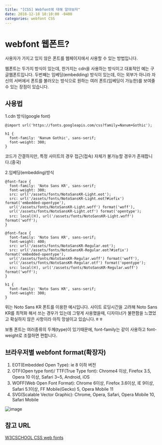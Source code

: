 ```yaml
---
title: "[CSS] Webfont에 대해 알아보자"
date: 2018-12-18 18:10:00 -0400
categories: webfont CSS
---
```


webfont 웹폰트?
=============

사용자가 가지고 있지 않은 폰트를 웹페이지에서 사용할 수 있는 방법입니다.

웹폰트는 두가지 방식이 있는데, 한가지는 cdn을 사용하는 방식이고 대표적인 예는 구글웹폰트입니다.
두번째는 임베딩(embedding) 방식이 있는데, 이는 외부가 아니라 자신의 서버에서 폰트를 불러오는 방식으로 원하는 여러 폰트(임베딩이 가능한)를 보여줄 수 있는 장점이 있습니다.

사용법
----
1.cdn 방식(google font)

```
@import url('https://fonts.googleapis.com/css?family=Nanum+Gothic');

h1 {
  font-family: 'Nanum Gothic', sans-serif;
  font-weight: 300;
}
```
코드가 간결하지만, 특정 사이트의 경우 접근(접속) 자체가 불가능할 경우가 존재합니다.(중국)


2.임베딩(embedding)방식

```
@font-face {
  font-family: 'Noto Sans KR', sans-serif;
  font-weight: 300;
  src: url('/assets/fonts/NotoSansKR-Light.eot');
  src: url('/assets/fonts/NotoSansKR-Light.eot?#iefix') format('embedded-opentype'),
  url('/assets/fonts/NotoSansKR-Light.woff') format('woff'),
  url('/assets/fonts/NotoSansKR-Light.otf') format('opentype');
  src: local(※), url('/assets/fonts/NotoSansKR-Light.woff') format('woff');
}

@font-face {
  font-family: 'Noto Sans KR', sans-serif;
  font-weight: 400;
  src: url('/assets/fonts/NotoSansKR-Regular.eot');
  src: url('/assets/fonts/NotoSansKR-Regular.eot?#iefix') format('embedded-opentype'),
  url('/assets/fonts/NotoSansKR-Regular.woff') format('woff'),
  url('/assets/fonts/NotoSansKR-Regular.otf') format('opentype');
  src: local(※), url('/assets/fonts/NotoSansKR-Regular.woff') format('woff');
}

h1 {
  font-family: 'Noto Sans KR', sans-serif;
  font-weight: 300;
}
```

위는  Noto Sans KR 폰트를 이용한 예시입니다.
사이트 로딩시간을 고려해 Noto Sans KR를 최적화 해서 쓰는 경우가 있는데 그렇게 사용했을때, 디자이너가 불편함을 느꼈었고 확실하지 않은 사항이라 아직 망설이고 있습니다.ㅎㅎ

보통 폰트는 여러종류의 두께(type)이 있기때문에, font-family는 같이 사용하고 font-weight로 조절하면 편합니다.


브라우저별 webfont format(확장자)
-----

1. EOT(Embedded Open Type): ie 8 이하 버전
2. OTF(Open type font)/ TTF(True Type font): 
Chrome4 이상, Firefox 3.5, Opera 10 이상, Safari 3~5, Android, iOS
3. WOFF(Web Open Font Format): 
Chrome 6이상, Firefox 3.6이상, IE 9이상, Safari 5.1이상, FF Mobile(Gecko) 5, Opera Mobile 11
4. SVG(Scalable Vector Graphic): Chrome, Opera, Safari, Opera Mobile 10, Safari Mobile

![image](/blog/assets/images/webfont_format.png)


참고 URL
-------
[W3CSCHOOL CSS web fonts](https://www.w3schools.com/css/css3_fonts.asp)

